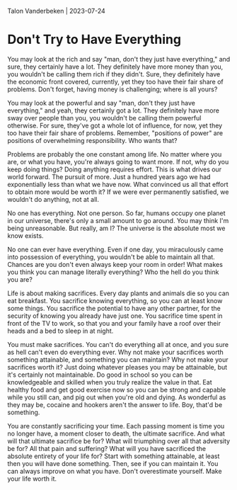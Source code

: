 Talon Vanderbeken | 2023-07-24

# Don't Try to Have Everything

You may look at the rich and say "man, don't they just have everything," and sure, they certainly have a lot. They definitely have more money than you, you wouldn't be calling them rich if they didn't. Sure, they definitely have the economic front covered, currently, yet they too have their fair share of problems. Don't forget, having money is challenging; where is all yours?

You may look at the powerful and say "man, don't they just have everything," and yeah, they certainly got a lot. They definitely have more sway over people than you, you wouldn't be calling them powerful otherwise. For sure, they've got a whole lot of influence, for now, yet they too have their fair share of problems. Remember, "positions of power" are positions of overwhelming responsibility. Who wants that?

Problems are probably the one constant among life. No matter where you are, or what you have, you're always going to want more. If not, why do you keep doing things? Doing anything requires effort. This is what drives our world forward. The pursuit of more. Just a hundred years ago we had exponentially less than what we have now. What convinced us all that effort to obtain more would be worth it? If we were ever permanently satisfied, we wouldn't do anything, not at all.

No one has everything. Not one person. So far, humans occupy one planet in our universe, there's only a small amount to go around. You may think I'm being unreasonable. But really, am I? The universe is the absolute most we know exists.

No one can ever have everything. Even if one day, you miraculously came into possession of everything, you wouldn't be able to maintain all that. Chances are you don't even always keep your room in order! What makes you think you can manage literally everything? Who the hell do you think you are?

Life is about making sacrifices. Every day plants and animals die so you can eat breakfast. You sacrifice knowing everything, so you can at least know some things. You sacrifice the potential to have any other partner, for the security of knowing you already have just one. You sacrifice time spent in front of the TV to work, so that you and your family have a roof over their heads and a bed to sleep in at night.

You must make sacrifices. You can't do everything all at once, and you sure as hell can't even do everything ever. Why not make your sacrifices worth something attainable, and something you can maintain? Why not make your sacrifices worth it? Just doing whatever pleases you may be attainable, but it's certainly not maintainable. Do good in school so you can be knowledgeable and skilled when you truly realize the value in that. Eat healthy food and get good exercise now so you can be strong and capable while you still can, and pig out when you're old and dying. As wonderful as they may be, cocaine and hookers aren't the answer to life. Boy, that'd be something.

You are constantly sacrificing your time. Each passing moment is time you no longer have, a moment closer to death, the ultimate sacrifice. And what will that ultimate sacrifice be for? What will triumphing over all that adversity be for? All that pain and suffering? What will you have sacrificed the absolute entirety of your life for? Start with something attainable, at least then you will have done something. Then, see if you can maintain it. You can always improve on what you have. Don't overestimate yourself. Make your life worth it.
